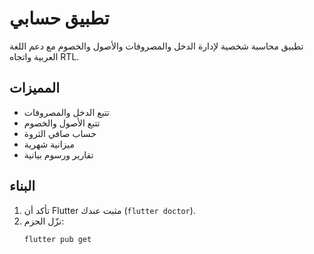 # تطبيق حسابي

تطبيق محاسبة شخصية لإدارة الدخل والمصروفات والأصول والخصوم مع دعم اللغة العربية واتجاه RTL.

## المميزات
- تتبع الدخل والمصروفات
- تتبع الأصول والخصوم
- حساب صافي الثروة
- ميزانية شهرية
- تقارير ورسوم بيانية

## البناء
1. تأكد أن Flutter مثبت عندك (`flutter doctor`).
2. نزّل الحزم:
   ```bash
   flutter pub get